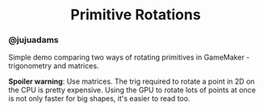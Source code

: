 <h1 align="center">Primitive Rotations</h1>

### @jujuadams

Simple demo comparing two ways of rotating primitives in GameMaker - trigonometry and matrices.

**Spoiler warning**: Use matrices. The trig required to rotate a point in 2D on the CPU is pretty expensive. Using the GPU to rotate lots of points at once is not only faster for big shapes, it's easier to read too.